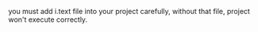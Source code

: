 you must add i.text file into your project carefully, without that file, project won't execute correctly.
